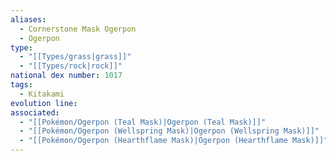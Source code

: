 ```yaml
---
aliases:
  - Cornerstone Mask Ogerpon
  - Ogerpon
type:
  - "[[Types/grass|grass]]"
  - "[[Types/rock|rock]]"
national dex number: 1017
tags:
  - Kitakami
evolution line: 
associated:
  - "[[Pokémon/Ogerpon (Teal Mask)|Ogerpon (Teal Mask)]]"
  - "[[Pokémon/Ogerpon (Wellspring Mask)|Ogerpon (Wellspring Mask)]]"
  - "[[Pokémon/Ogerpon (Hearthflame Mask)|Ogerpon (Hearthflame Mask)]]"
---
```

